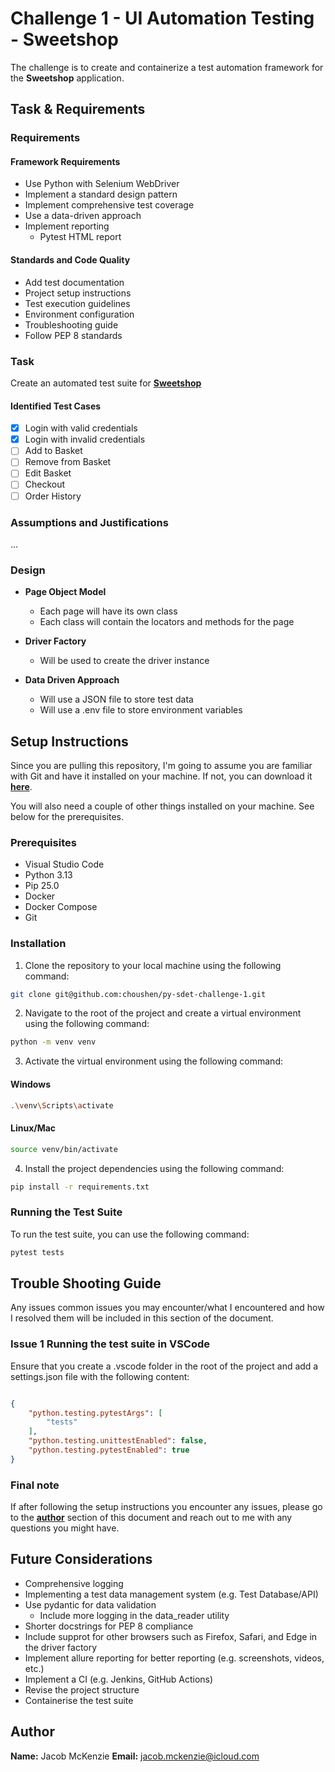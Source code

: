 # **Challenge 1 - UI Automation Testing - Sweetshop**  

The challenge is to create and containerize a test automation framework for the **Sweetshop** application.  

## **Task & Requirements**  

### **Requirements**  

#### **Framework Requirements**  

- Use Python with Selenium WebDriver  
- Implement a standard design pattern  
- Implement comprehensive test coverage  
- Use a data-driven approach  
- Implement reporting
  - Pytest HTML report

#### **Standards and Code Quality**  

- Add test documentation  
- Project setup instructions  
- Test execution guidelines  
- Environment configuration  
- Troubleshooting guide  
- Follow PEP 8 standards  

### **Task**  

Create an automated test suite for **[Sweetshop](https://sweetshop.netlify.app/)** 

#### **Identified Test Cases**  

- [x] Login with valid credentials  
- [x] Login with invalid credentials  
- [ ] Add to Basket  
- [ ] Remove from Basket  
- [ ] Edit Basket
- [ ] Checkout  
- [ ] Order History  

### **Assumptions and Justifications**  

...  

### **Design**  

- **Page Object Model**
  - Each page will have its own class  
  - Each class will contain the locators and methods for the page

- **Driver Factory**
  - Will be used to create the driver instance  

- **Data Driven Approach**
  - Will use a JSON file to store test data
  - Will use a .env file to store environment variables

## **Setup Instructions**  

Since you are pulling this repository, I'm going to assume you are familiar with Git and have it installed on your machine. If not, you can download it **[here](https://git-scm.com/downloads)**.  

You will also need a couple of other things installed on your machine. See below for the prerequisites.  

### **Prerequisites**

- Visual Studio Code
- Python 3.13
- Pip 25.0  
- Docker  
- Docker Compose  
- Git  

### **Installation**

1. Clone the repository to your local machine using the following command:  

```bash
git clone git@github.com:choushen/py-sdet-challenge-1.git
```

2. Navigate to the root of the project and create a virtual environment using the following command:

```bash
python -m venv venv
```  

3. Activate the virtual environment using the following command:  

#### **Windows**  

```bash
.\venv\Scripts\activate
```

#### **Linux/Mac**  

```bash
source venv/bin/activate
```

4. Install the project dependencies using the following command:  

```bash
pip install -r requirements.txt
```

### **Running the Test Suite**

To run the test suite, you can use the following command:  

```bash
pytest tests
```

## **Trouble Shooting Guide**

Any issues common issues you may encounter/what I encountered and how I resolved them will be included in this section of the document.

### **Issue 1** Running the test suite in VSCode

Ensure that you create a .vscode folder in the root of the project and add a settings.json file with the following content:

```json

{
    "python.testing.pytestArgs": [
        "tests"
    ],
    "python.testing.unittestEnabled": false,
    "python.testing.pytestEnabled": true
}

```

### Final note

If after following the setup instructions you encounter any issues, please go to the **[author](#author)** section of this document and reach out to me with any questions you might have.

## Future Considerations

- Comprehensive logging
- Implementing a test data management system (e.g. Test Database/API)
- Use pydantic for data validation
  - Include more logging in the data_reader utility
- Shorter docstrings for PEP 8 compliance
- Include supprot for other browsers such as Firefox, Safari, and Edge in the driver factory
- Implement allure reporting for better reporting (e.g. screenshots, videos, etc.)
- Implement a CI (e.g. Jenkins, GitHub Actions)
- Revise the project structure
- Containerise the test suite

## **Author**  

**Name:** Jacob McKenzie
**Email:** jacob.mckenzie@icloud.com
